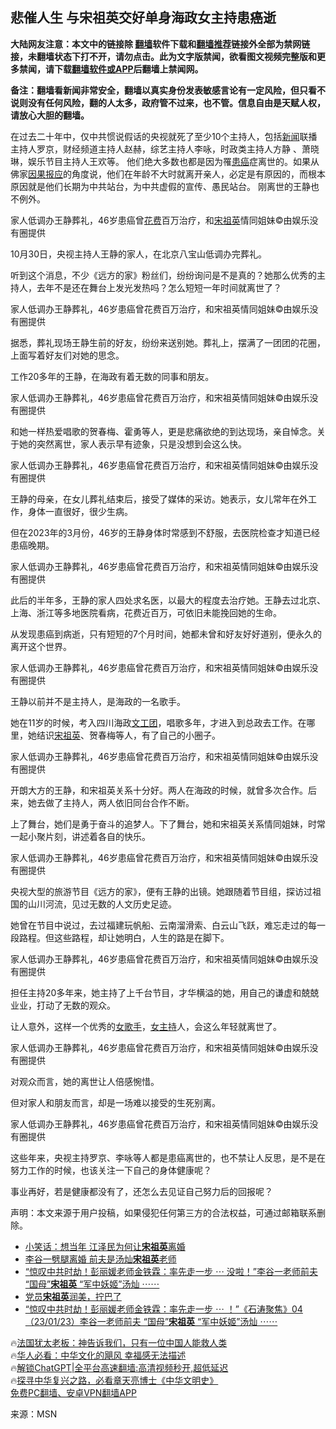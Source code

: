  <!-- 面包屑导航 --> <h2>悲催人生 与宋祖英交好单身海政女主持患癌逝</h2> <p class="notice"><b>大陆网友注意：本文中的链接除 <a href="https://github.com/bannedbook/fanqiang" >翻墙</a>软件下载和<a href="https://github.com/killgcd/justmysocks/blob/master/README.md">翻墙推荐</a>链接外全部为禁网链接，未翻墙状态下打不开，请勿点击。此为文字版禁闻，欲看图文视频完整版和更多禁闻，请下载<a href="https://github.com/bannedbook/fanqiang">翻墙软件或APP</a>后翻墙上禁闻网。</p><p>备注：翻墙看新闻非常安全，翻墙以真实身份发表敏感言论有一定风险，但只看不说则没有任何风险，翻的人太多，政府管不过来，也不管。信息自由是天赋人权，请放心大胆的翻墙。</b></p>  <div class="entry"> <p id="summary">在过去二十年中，仅中共惯说假话的央视就死了至少10个主持人，包括<span class='wp_keywordlink_affiliate'><a href="https://www.bannedbook.org/" title="新闻">新闻</a></span>联播主持人罗京，财经频道主持人赵赫，综艺主持人李咏，时政类主持人方静 、萧晓琳，娱乐节目主持人王欢等。 他们绝大多数也都是因为罹<a href="https://www.bannedbook.org/bnews/tag/%E6%82%A3%E7%99%8C/" class="st_tag internal_tag" rel="tag" title="标签 患癌 下的日志">患癌</a>症离世的。如果从佛家<a href="https://www.bannedbook.org/bnews/tag/%e5%9b%a0%e6%9e%9c%e6%8a%a5%e5%ba%94/" class="st_tag internal_tag" rel="tag" title="标签 因果报应 下的日志">因果报应</a>的角度说，他们在年龄不大时就离开亲人，必定是有原因的，而根本原因就是他们长期为中共站台，为中共虚假的宣传、愚民站台。 刚离世的王静也不例外。</p> <p id="conimg">家人低调办王静葬礼，46岁患癌曾<a href="https://www.bannedbook.org/bnews/tag/%E8%8A%B1%E8%B4%B9/" class="st_tag internal_tag" rel="tag" title="标签 花费 下的日志">花费</a>百万治疗，和<a href="https://www.bannedbook.org/bnews/tag/%e5%ae%8b%e7%a5%96%e8%8b%b1/" class="st_tag internal_tag" rel="tag" title="标签 宋祖英 下的日志">宋祖英</a>情同姐妹©由娱乐没有圈提供</p> <p>10月30日，央视主持人王静的家人，在北京八宝山低调办完葬礼。</p> <p>听到这个消息，不少《远方的家》粉丝们，纷纷询问是不是真的？她那么优秀的主持人，去年不是还在舞台上发光发热吗？怎么短短一年时间就离世了？</p> <p>家人低调办王静葬礼，46岁患癌曾花费百万治疗，和宋祖英情同姐妹©由娱乐没有圈提供</p> <p>据悉，葬礼现场王静生前的好友，纷纷来送别她。葬礼上，摆满了一团团的花圈，上面写着好友们对她的思念。</p> <p>工作20多年的王静，在海政有着无数的同事和朋友。</p> <p>家人低调办王静葬礼，46岁患癌曾花费百万治疗，和宋祖英情同姐妹©由娱乐没有圈提供</p> <p>和她一样热爱唱歌的贺春梅、霍勇等人，更是悲痛欲绝的到达现场，亲自悼念。关于她的突然离世，家人表示早有迹象，只是没想到会这么快。</p> <p>家人低调办王静葬礼，46岁患癌曾花费百万治疗，和宋祖英情同姐妹©由娱乐没有圈提供</p> <p>王静的母亲，在女儿葬礼结束后，接受了媒体的采访。她表示，女儿常年在外工作，身体一直很好，很少生病。</p> <p>但在2023年的3月份，46岁的王静身体时常感到不舒服，去医院检查才知道已经患癌晚期。</p> <p>家人低调办王静葬礼，46岁患癌曾花费百万治疗，和宋祖英情同姐妹©由娱乐没有圈提供</p> <p>此后的半年多，王静的家人四处求名医，以最大的程度去治疗她。王静去过北京、上海、浙江等多地医院看病，花费近百万，可依旧未能挽回她的生命。</p> <p>从发现患癌到病逝，只有短短的7个月时间，她都未曾和好友好好道别，便永久的离开这个世界。</p> <p>家人低调办王静葬礼，46岁患癌曾花费百万治疗，和宋祖英情同姐妹©由娱乐没有圈提供</p> <p>王静以前并不是主持人，是海政的一名歌手。</p> <p>她在11岁的时候，考入四川海政<a href="https://www.bannedbook.org/bnews/tag/%e6%96%87%e5%b7%a5%e5%9b%a2/" class="st_tag internal_tag" rel="tag" title="标签 文工团 下的日志">文工团</a>，唱歌多年，才进入到总政去工作。在哪里，她结识<span class='wp_keywordlink'><a href="https://www.bannedbook.org/forum2/topic2330.html" title="《国母宋祖英》" target="_blank">宋祖英</a></span>、贺春梅等人，有了自己的小圈子。</p>  <p>家人低调办王静葬礼，46岁患癌曾花费百万治疗，和宋祖英情同姐妹©由娱乐没有圈提供</p> <p>开朗大方的王静，和宋祖英关系十分好。两人在海政的时候，就曾多次合作。后来，她去做了主持人，两人依旧同台合作不断。</p> <p>上了舞台，她们是勇于奋斗的追梦人。下了舞台，她和宋祖英关系情同姐妹，时常一起小聚片刻，讲述着各自的快乐。</p> <p>家人低调办王静葬礼，46岁患癌曾花费百万治疗，和宋祖英情同姐妹©由娱乐没有圈提供</p> <p>央视大型的旅游节目《远方的家》，便有王静的出镜。她跟随着节目组，探访过祖国的山川河流，见过无数的人文历史足迹。</p> <p>她曾在节目中说过，去过福建玩帆船、云南溜滑索、白云山飞跃，难忘走过的每一段路程。但这些路程，却让她明白，人生的路是在脚下。</p> <p>家人低调办王静葬礼，46岁患癌曾花费百万治疗，和宋祖英情同姐妹©由娱乐没有圈提供</p> <p>担任主持20多年来，她主持了上千台节目，才华横溢的她，用自己的谦虚和兢兢业业，打动了无数的观众。</p> <p>让人意外，这样一个优秀的<a href="https://www.bannedbook.org/bnews/tag/%e5%a5%b3%e6%ad%8c%e6%89%8b/" class="st_tag internal_tag" rel="tag" title="标签 女歌手 下的日志">女歌手</a>，<a href="https://www.bannedbook.org/bnews/tag/%e5%a5%b3%e4%b8%bb%e6%8c%81/" class="st_tag internal_tag" rel="tag" title="标签 女主持 下的日志">女主持</a>人，会这么年轻就离世了。</p>  <p>家人低调办王静葬礼，46岁患癌曾花费百万治疗，和宋祖英情同姐妹©由娱乐没有圈提供</p> <p>对观众而言，她的离世让人倍感惋惜。</p> <p>但对家人和朋友而言，却是一场难以接受的生死别离。</p> <p>家人低调办王静葬礼，46岁患癌曾花费百万治疗，和宋祖英情同姐妹©由娱乐没有圈提供</p> <p>这些年来，央视主持罗京、李咏等人都是患癌离世的，也不禁让人反思，是不是在努力工作的时候，也该关注一下自己的身体健康呢？</p> <p>事业再好，若是健康都没有了，还怎么去见证自己努力后的回报呢？</p> <p>声明：本文来源于用户投稿，如果侵犯任何第三方的合法权益，可通过邮箱联系删除。</p> <!--<div id="taboola-mid-1"></div>--><ul class='op-related-articles' title='相关阅读'> <li><a href='https://www.bannedbook.org/bnews/ccpdope/20230616/1897099.html' target='_blank'>小笑话：想当年 江泽民为何让<b>宋祖英</b>离婚</a></li> <li><a href='https://www.bannedbook.org/bnews/ccpdope/20230212/1847691.html' target='_blank'>李谷一劈腿离婚 前夫是汤灿<b>宋祖英</b>老师</a></li> <li><a href='https://www.bannedbook.org/bnews/sohnews/20230126/1840995.html' target='_blank'>“惊叹中共时劫！彭丽媛老师金铁霖：率先走一步 ⋯ 没啦！”李谷一老师前夫 “国母”<b>宋祖英</b> “军中妖姬”汤灿 ⋯⋯</a></li> <li><a href='https://www.bannedbook.org/bnews/comments/20230125/1840299.html' target='_blank'>党员<b>宋祖英</b>润美，拧巴了</a></li> <li><a href='https://www.bannedbook.org/bnews/sohnews/20230124/1840097.html' target='_blank'>“惊叹中共时劫！彭丽媛老师金铁霖：率先走一步 ⋯ ！”《石涛聚焦》04（23/01/23）李谷一老师前夫 “国母”<b>宋祖英</b> “军中妖姬”汤灿 ⋯⋯</a></li> </ul> <p class="texttj"> 🔥<a href="https://www.bannedbook.org/bnews/ssgc/20230219/1850782.html" target="_blank">法国犹太老板：神告诉我们，只有一位中国人能救人类</a><br/> 🔥<a href="https://www.bannedbook.org/bnews/comments/20220220/1694796.html" target="_blank">华人必看：中华文化的飓风 幸福感无法描述</a><br/> 🔥<a href="https://github.com/bannedbook/fanqiang/wiki/V2ray%E6%9C%BA%E5%9C%BA" target="_blank">解锁ChatGPT|全平台高速翻墙:高清视频秒开,超低延迟</a><br/> 🔥<a href="https://www.bannedbook.org/bnews/comments/20220808/1768773.html" target="_blank">探寻中华复兴之路，必看章天亮博士《中华文明史》</a><br/> <a href="https://github.com/bannedbook/fanqiang/wiki/%E7%A6%81%E9%97%BB%E7%BD%91%E5%AE%89%E5%8D%93%E7%BF%BB%E5%A2%99%E6%96%B0%E9%97%BBAPP" target="_blank">免费PC翻墙、安卓VPN翻墙APP</a><br/> </p><p class="src-info">来源：MSN </p> <a name='sharetosocial'></a> <div style="margin-bottom:5px;padding-bottom:5px;clear:both"> <div id="archive-pix-1" class="banner-ads"> <!-- AuctionX Display platform tag START --> <div id="27602x728x90x621x_ADSLOT1" clicktrack="%%CLICK_URL_ESC%%"></div>  <!-- AuctionX Display platform tag END --> </div> <div id="archive-pix-2" class="banner-ads"> <!-- AuctionX Display platform tag START --> <div id="27556x300x250x621x_ADSLOT1" clicktrack="%%CLICK_URL_ESC%%" style="margin:0 auto;text-align:center"></div>  <!-- AuctionX Display platform tag END --> </div> </div>  <div id="archive-pix-1" class="banner-ads"> <!-- AuctionX Display platform tag START --> <div id="27603x728x90x621x_ADSLOT1" clicktrack="%%CLICK_URL_ESC%%"></div>  <!-- AuctionX Display platform tag END --> </div> </div><!--END ENTRY--> 